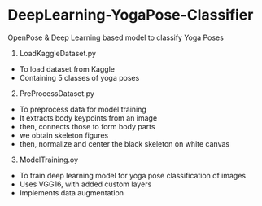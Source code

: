# DeepLearning-YogaPose-Classifier
OpenPose &amp; Deep Learning based model to classify Yoga Poses

1. LoadKaggleDataset.py
- To load dataset from Kaggle
- Containing 5 classes of yoga poses

2. PreProcessDataset.py
- To preprocess data for model training
- It extracts body keypoints from an image
- then, connects those to form body parts
- we obtain skeleton figures
- then, normalize and center the black skeleton on white canvas

3. ModelTraining.oy
- To train deep learning model for yoga pose classification of images
- Uses VGG16, with added custom layers
- Implements data augmentation
